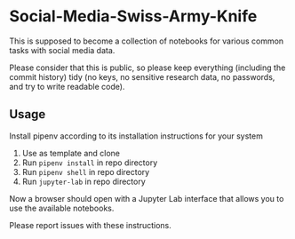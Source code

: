 # Social-Media-Swiss-Army-Knife

This is supposed to become a collection of notebooks for various common tasks with social media data.

Please consider that this is public, so please keep everything (including the commit history) tidy (no keys, no sensitive research data, no passwords, and try to write readable code).

## Usage

Install pipenv according to its installation instructions for your system

1. Use as template and clone
2. Run `pipenv install` in repo directory
3. Run `pipenv shell` in repo directory
4. Run `jupyter-lab` in repo directory

Now a browser should open with a Jupyter Lab interface that allows you to use the available notebooks.

Please report issues with these instructions.

